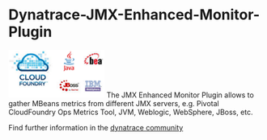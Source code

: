 # Dynatrace-JMX-Enhanced-Monitor-Plugin

![images/icon.png](images/icon.png) The JMX Enhanced Monitor Plugin allows to gather MBeans metrics from different JMX servers, e.g. Pivotal CloudFoundry Ops Metrics Tool, JVM, Weblogic, WebSphere, JBoss, etc. 

Find further information in the [dynatrace community](https://community.dynatrace.com/community/display/DL/JMX+Enhanced+Monitor+Plugin)
